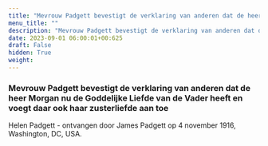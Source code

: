```yaml
---
title: "Mevrouw Padgett bevestigt de verklaring van anderen dat de heer Morgan nu de Goddelijke Liefde van de Vader heeft en voegt daar ook haar zusterliefde aan toe"
menu_title: ""
description: "Mevrouw Padgett bevestigt de verklaring van anderen dat de heer Morgan nu de Goddelijke Liefde van de Vader heeft en voegt daar ook haar zusterliefde aan toe"
date: 2023-09-01 06:00:01+00:625
draft: False
hidden: True
weight:
---
```

### Mevrouw Padgett bevestigt de verklaring van anderen dat de heer Morgan nu de Goddelijke Liefde van de Vader heeft en voegt daar ook haar zusterliefde aan toe

Helen Padgett - ontvangen door James Padgett op 4 november 1916, Washington, DC, USA.
